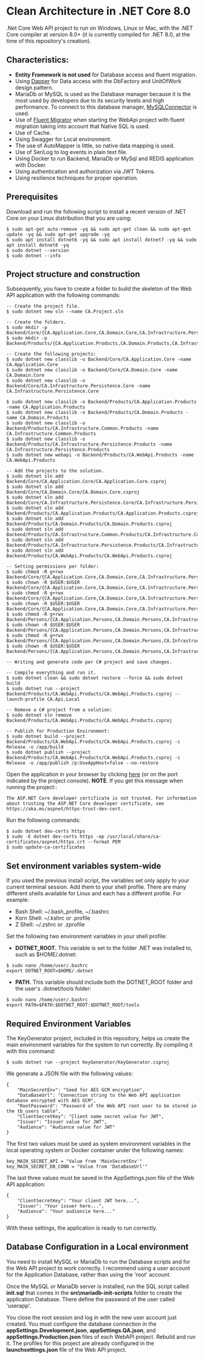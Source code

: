 # Clean Architecture in .NET Core 8.0

.Net Core Web API project to run on Windows, Linux or Mac, with the .NET Core compiler at version 8.0+ (it is currently compiled for .NET 8.0, at the time of this repository's creation).

## Characteristics:

* **Entity Framework is not used** for Database access and fluent migration.
* Using [Dapper](https://www.nuget.org/packages/Dapper) for Data access with the DbFactory and UnitOfWork design pattern.
* MariaDb or MySQL is used as the Database manager because it is the most used by developers due to its security levels and high performance. To connect to this database manager, [MySQLConnector](https://www.nuget.org/packages/MySqlConnector) is used.
* Use of [Fluent Migrator](https://www.nuget.org/packages/FluentMigrator) when starting the WebApi project with fluent migration taking into account that Native SQL is used.
* Use of Cache.
* Using Swagger for Local environment.
* The use of AutoMapper is little, so native data mapping is used.
* Use of SeriLog to log events in plain text file.
* Using Docker to run Backend, MariaDb or MySql and REDIS application with Docker.
* Using authentication and authorization via JWT Tokens.
* Using resilience techniques for proper operation. 

## Prerequisites

Download and run the following script to install a recent version of .NET Core on your Linux distribution that you are using:

```
$ sudo apt-get auto-remove -yq && sudo apt-get clean && sudo apt-get update -yq && sudo apt-get upgrade -yq
$ sudo apt install dotnet6 -yq && sudo apt install dotnet7 -yq && sudo apt install dotnet8 -yq
$ sudo dotnet --version
$ sudo dotnet --info
```

## Project structure and construction

Subsequently, you have to create a folder to build the skeleton of the Web API application with the following commands:

```
-- Create the project file.
$ sudo dotnet new sln --name CA.Project.sln

-- Create the folders.
$ sudo mkdir -p Backend/Core/{CA.Application.Core,CA.Domain.Core,CA.Infrastructure.Persistence.Core}/{bin,obj,Properties}
$ sudo mkdir -p Backend/Products/{CA.Application.Products,CA.Domain.Products,CA.Infrastructure.Common.Products,CA.Infrastructure.Persistence.Products,CA.WebApi.Products}/{bin,obj,Properties}

-- Create the following projects:
$ sudo dotnet new classlib -o Backend/Core/CA.Application.Core -name CA.Application.Core
$ sudo dotnet new classlib -o Backend/Core/CA.Domain.Core -name CA.Domain.Core
$ sudo dotnet new classlib -o Backend/Core/CA.Infrastructure.Persistence.Core -name CA.Infrastructure.Persistence.Core

$ sudo dotnet new classlib -o Backend/Products/CA.Application.Products -name CA.Application.Products
$ sudo dotnet new classlib -o Backend/Products/CA.Domain.Products -name CA.Domain.Products
$ sudo dotnet new classlib -o Backend/Products/CA.Infrastructure.Common.Products -name CA.Infrastructure.Common.Products
$ sudo dotnet new classlib -o Backend/Products/CA.Infrastructure.Persistence.Products -name CA.Infrastructure.Persistence.Products
$ sudo dotnet new webapi -o Backend/Products/CA.WebApi.Products -name CA.WebApi.Products

-- Add the projects to the solution.
$ sudo dotnet sln add Backend/Core/CA.Application.Core/CA.Application.Core.csproj
$ sudo dotnet sln add Backend/Core/CA.Domain.Core/CA.Domain.Core.csproj
$ sudo dotnet sln add Backend/Core/CA.Infrastructure.Persistence.Core/CA.Infrastructure.Persistence.Core.csproj
$ sudo dotnet sln add Backend/Products/CA.Application.Products/CA.Application.Products.csproj
$ sudo dotnet sln add Backend/Products/CA.Domain.Products/CA.Domain.Products.csproj
$ sudo dotnet sln add Backend/Products/CA.Infrastructure.Common.Products/CA.Infrastructure.Common.Products.csproj
$ sudo dotnet sln add Backend/Products/CA.Infrastructure.Persistence.Products/CA.Infrastructure.Persistence.Products.csproj
$ sudo dotnet sln add Backend/Products/CA.WebApi.Products/CA.WebApi.Products.csproj

-- Setting permissions per folder:
$ sudo chmod -R g+rwx Backend/Core/{CA.Application.Core,CA.Domain.Core,CA.Infrastructure.Persistence.Core}/
$ sudo chown -R $USER:$USER Backend/Core/{CA.Application.Core,CA.Domain.Core,CA.Infrastructure.Persistence.Core}/
$ sudo chmod -R g+rwx Backend/Core/{CA.Application.Core,CA.Domain.Core,CA.Infrastructure.Persistence.Core}/{bin,obj,Properties}
$ sudo chown -R $USER:$USER Backend/Core/{CA.Application.Core,CA.Domain.Core,CA.Infrastructure.Persistence.Core}/{bin,obj,Properties}
$ sudo chmod -R g+rwx Backend/Persons/{CA.Application.Persons,CA.Domain.Persons,CA.Infrastructure.Common.Persons,CA.Infrastructure.Persistence.Persons,CA.WebApi.Products}/
$ sudo chown -R $USER:$USER Backend/Persons/{CA.Application.Persons,CA.Domain.Persons,CA.Infrastructure.Common.Persons,CA.Infrastructure.Persistence.Persons,CA.WebApi.Products}/
$ sudo chmod -R g+rwx Backend/Persons/{CA.Application.Persons,CA.Domain.Persons,CA.Infrastructure.Common.Persons,CA.Infrastructure.Persistence.Persons,CA.WebApi.Products}/{bin,obj,Properties}
$ sudo chown -R $USER:$USER Backend/Persons/{CA.Application.Persons,CA.Domain.Persons,CA.Infrastructure.Common.Persons,CA.Infrastructure.Persistence.Persons,CA.WebApi.Products}/{bin,obj,Properties}

-- Writing and generate code per C# project and save changes.

-- Compile everything and run it.
$ sudo dotnet clean && sudo dotnet restore --force && sudo dotnet build
$ sudo dotnet run --project Backend/Products/CA.WebApi.Products/CA.WebApi.Products.csproj --launch-profile CA.Api.Local

-- Remove a C# project from a solution:
$ sudo dotnet sln remove Backend/Products/CA.WebApi.Products/CA.WebApi.Products.csproj

-- Publish for Production Environment:
$ sudo dotnet build --project Backend/Products/CA.WebApi.Products/CA.WebApi.Products.csproj -c Release -o /app/build
$ sudo dotnet publish --project Backend/Products/CA.WebApi.Products/CA.WebApi.Products.csproj -c Release -o /app/publish /p:UseAppHost=false --no-restore
```

Open the application in your browser by clicking [here](http://localhost:6063/swagger) (or on the port indicated by the project console).
**NOTE**. If you get this message when running the project::

```
The ASP.NET Core developer certificate is not trusted. For information about trusting the ASP.NET Core developer certificate, see https://aka.ms/aspnet/https-trust-dev-cert.
```

Run the following commands:

```
$ sudo dotnet dev-certs https
$ sudo -E dotnet dev-certs https -ep /usr/local/share/ca-certificates/aspnet/https.crt --format PEM
$ sudo update-ca-certificates

```

## Set environment variables system-wide
If you used the previous install script, the variables set only apply to your current terminal session. Add them to your shell profile. There are many different shells available for Linux and each has a different profile. For example:

* Bash Shell: ~/.bash_profile, ~/.bashrc
* Korn Shell: ~/.kshrc or .profile
* Z Shell: ~/.zshrc or .zprofile

Set the following two environment variables in your shell profile:

* **DOTNET_ROOT.** This variable is set to the folder .NET was installed to, such as $HOME/.dotnet:
```
$ sudo nano /home/user/.bashrc
export DOTNET_ROOT=$HOME/.dotnet
```

* **PATH.** This variable should include both the DOTNET_ROOT folder and the user's .dotnet/tools folder:
```
$ sudo nano /home/user/.bashrc
export PATH=$PATH:$DOTNET_ROOT:$DOTNET_ROOT/tools
```
## Required Environment Variables

The KeyGenerator project, included in this repository, helps us create the main environment variables for the system to run correctly. By compiling it with this command:

```
$ sudo dotnet run --project KeyGenerator/KeyGenerator.csproj
```

We generate a JSON file with the following values:

```
{
    "MainSecretEnv": "Seed for AES GCM encryption",
    "DataBaseUrl": "Connection string to the Web API application database encrypted with AES GCM",
    "RootPassword": "Password of the Web API root user to be stored in the tb_users table",
    "ClientSecretKey": "Client name secret value for JWT",
    "Issuer": "Issuer value for JWT",
    "Audience": "Audience value for JWT"
}
```
The first two values ​​must be used as system environment variables in the local operating system or Docker container under the following names:

```
key_MAIN_SECRET_API = "Value from 'MainSecretEnv'"
key_MAIN_SECRET_DB_CONN = "Value from 'DataBaseUrl'"
```

The last three values ​​must be saved in the AppSettings.json file of the Web API application:

```
{
    "ClientSecretKey": "Your client JWT here...",
    "Issuer": "Your issuer here...",
    "Audience": "Your audiencie here..."
}
```
With these settings, the application is ready to run correctly.

## Database Configuration in a Local environment

You need to install MySQL or MariaDb to run the Database scripts and for the Web API project to work correctly. 
I recommend using a user account for the Application Database, rather than using the 'root' account.

Once the MySQL or MariaDb server is installed, run the SQL script called **init.sql** that comes in the **src\mariadb-init-scripts** folder to create the application Database. There define the password of the user called 'userapp'.

You close the root session and log in with the new user account just created.
You must configure the database connection in the **appSettings.Development.json**, **appSettings.QA.json**, and **appSettings.Production.json** files of each WebAPI project. Rebuild and run it. 
The profiles for this project are already configured in the **launchsettings.json** file of the Web API project.
